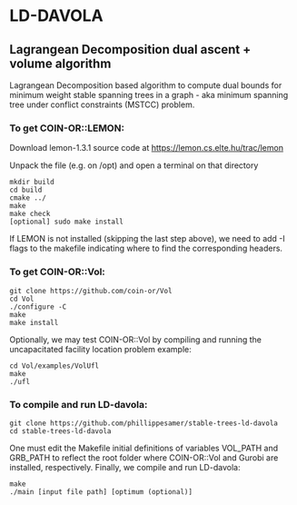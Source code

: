 # LD-DAVOLA
## Lagrangean Decomposition dual ascent + volume algorithm

Lagrangean Decomposition based algorithm to compute dual bounds for minimum weight stable spanning trees in a graph - aka minimum spanning tree under conflict constraints (MSTCC) problem.


### To get COIN-OR::LEMON:

Download lemon-1.3.1 source code at https://lemon.cs.elte.hu/trac/lemon

Unpack the file (e.g. on /opt) and open a terminal on that directory

```
mkdir build
cd build
cmake ../
make
make check
[optional] sudo make install
```
If LEMON is not installed (skipping the last step above), we need to add -I flags to the makefile indicating where to find the corresponding headers.


### To get COIN-OR::Vol:

```
git clone https://github.com/coin-or/Vol 
cd Vol
./configure -C
make
make install
```

Optionally, we may test COIN-OR::Vol by compiling and running the uncapacitated facility location problem example:

```
cd Vol/examples/VolUfl
make
./ufl
```


### To compile and run LD-davola:

```
git clone https://github.com/phillippesamer/stable-trees-ld-davola
cd stable-trees-ld-davola
```

One must edit the Makefile initial definitions of variables VOL_PATH and GRB_PATH to reflect the root folder where COIN-OR::Vol and Gurobi are installed, respectively. Finally, we compile and run LD-davola:

```
make
./main [input file path] [optimum (optional)]
```
